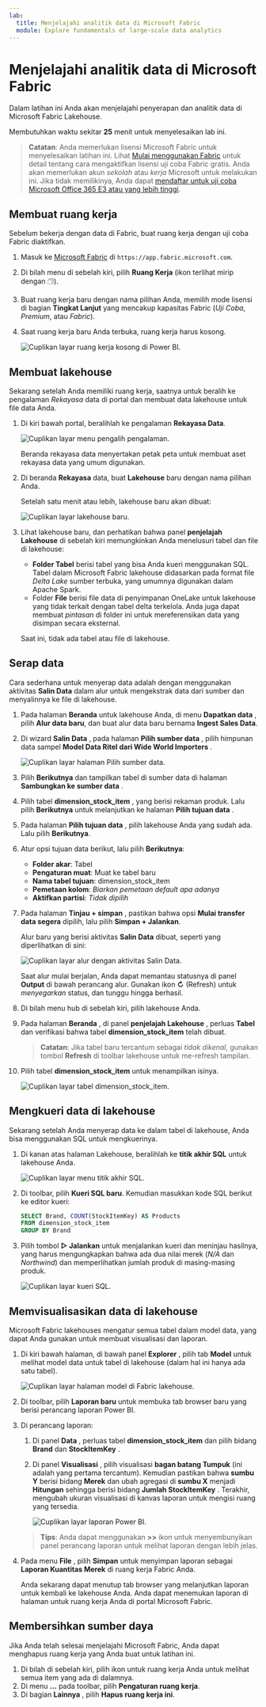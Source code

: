 ```yaml
---
lab:
  title: Menjelajahi analitik data di Microsoft Fabric
  module: Explore fundamentals of large-scale data analytics
---
```


# Menjelajahi analitik data di Microsoft Fabric

Dalam latihan ini Anda akan menjelajahi penyerapan dan analitik data di Microsoft Fabric Lakehouse.

Membutuhkan waktu sekitar **25** menit untuk menyelesaikan lab ini.

> **Catatan**: Anda memerlukan lisensi Microsoft Fabric untuk menyelesaikan latihan ini. Lihat [Mulai menggunakan Fabric](https://learn.microsoft.com/fabric/get-started/fabric-trial) untuk detail tentang cara mengaktifkan lisensi uji coba Fabric gratis. Anda akan memerlukan akun *sekolah* atau *kerja* Microsoft untuk melakukan ini. Jika tidak memilikinya, Anda dapat [mendaftar untuk uji coba Microsoft Office 365 E3 atau yang lebih tinggi](https://www.microsoft.com/microsoft-365/business/compare-more-office-365-for-business-plans).

## Membuat ruang kerja

Sebelum bekerja dengan data di Fabric, buat ruang kerja dengan uji coba Fabric diaktifkan.

1. Masuk ke [Microsoft Fabric](https://app.fabric.microsoft.com) di `https://app.fabric.microsoft.com`.
2. Di bilah menu di sebelah kiri, pilih **Ruang Kerja** (ikon terlihat mirip dengan &#128455;).
3. Buat ruang kerja baru dengan nama pilihan Anda, memilih mode lisensi di bagian **Tingkat Lanjut** yang mencakup kapasitas Fabric (*Uji Coba*, *Premium*, atau *Fabric*).
4. Saat ruang kerja baru Anda terbuka, ruang kerja harus kosong.

    ![Cuplikan layar ruang kerja kosong di Power BI.](./images/new-workspace.png)

## Membuat lakehouse

Sekarang setelah Anda memiliki ruang kerja, saatnya untuk beralih ke pengalaman *Rekayasa* data di portal dan membuat data lakehouse untuk file data Anda.

1. Di kiri bawah portal, beralihlah ke pengalaman **Rekayasa Data**.

    ![Cuplikan layar menu pengalih pengalaman.](./images/fabric-switcher.png)

    Beranda rekayasa data menyertakan petak peta untuk membuat aset rekayasa data yang umum digunakan.

2. Di beranda **Rekayasa** data, buat **Lakehouse** baru dengan nama pilihan Anda.

    Setelah satu menit atau lebih, lakehouse baru akan dibuat:

    ![Cuplikan layar lakehouse baru.](./images/new-lakehouse.png)

3. Lihat lakehouse baru, dan perhatikan bahwa panel **penjelajah Lakehouse** di sebelah kiri memungkinkan Anda menelusuri tabel dan file di lakehouse:
    - **Folder Tabel** berisi tabel yang bisa Anda kueri menggunakan SQL. Tabel dalam Microsoft Fabric lakehouse didasarkan pada format file *Delta Lake* sumber terbuka, yang umumnya digunakan dalam Apache Spark.
    - Folder **File** berisi file data di penyimpanan OneLake untuk lakehouse yang tidak terkait dengan tabel delta terkelola. Anda juga dapat membuat *pintasan* di folder ini untuk mereferensikan data yang disimpan secara eksternal.

    Saat ini, tidak ada tabel atau file di lakehouse.

## Serap data

Cara sederhana untuk menyerap data adalah dengan menggunakan aktivitas **Salin Data** dalam alur untuk mengekstrak data dari sumber dan menyalinnya ke file di lakehouse.

1. Pada halaman **Beranda** untuk lakehouse Anda, di menu **Dapatkan data** , pilih **Alur data baru**, dan buat alur data baru bernama **Ingest Sales Data**.
1. Di wizard **Salin Data** , pada halaman **Pilih sumber data** , pilih himpunan data sampel **Model Data Ritel dari Wide World Importers** .

    ![Cuplikan layar halaman Pilih sumber data.](./images/choose-data-source.png)

1. Pilih **Berikutnya** dan tampilkan tabel di sumber data di halaman **Sambungkan ke sumber data** .
1. Pilih tabel **dimension_stock_item** , yang berisi rekaman produk. Lalu pilih **Berikutnya** untuk melanjutkan ke halaman **Pilih tujuan data** .
1. Pada halaman **Pilih tujuan data** , pilih lakehouse Anda yang sudah ada. Lalu pilih **Berikutnya**.
1. Atur opsi tujuan data berikut, lalu pilih **Berikutnya**:
    - **Folder akar**: Tabel
    - **Pengaturan muat**: Muat ke tabel baru
    - **Nama tabel tujuan**: dimension_stock_item
    - **Pemetaan kolom**: *Biarkan pemetaan default apa adanya*
    - **Aktifkan partisi**: *Tidak dipilih*
1. Pada halaman **Tinjau + simpan** , pastikan bahwa opsi **Mulai transfer data segera** dipilih, lalu pilih **Simpan + Jalankan**.

    Alur baru yang berisi aktivitas **Salin Data** dibuat, seperti yang diperlihatkan di sini:

    ![Cuplikan layar alur dengan aktivitas Salin Data.](./images/copy-data-pipeline.png)

    Saat alur mulai berjalan, Anda dapat memantau statusnya di panel **Output** di bawah perancang alur. Gunakan ikon **&#8635;** (Refresh) untuk *menyegarkan* status, dan tunggu hingga berhasil.

1. Di bilah menu hub di sebelah kiri, pilih lakehouse Anda.
1. Pada halaman **Beranda** , di panel **penjelajah Lakehouse** , perluas **Tabel** dan verifikasi bahwa tabel **dimension_stock_item** telah dibuat.

    > **Catatan**: Jika tabel baru tercantum sebagai *tidak dikenal*, gunakan tombol **Refresh** di toolbar lakehouse untuk me-refresh tampilan.

1. Pilih tabel **dimension_stock_item** untuk menampilkan isinya.

    ![Cuplikan layar tabel dimension_stock_item.](./images/dimProduct.png)

## Mengkueri data di lakehouse

Sekarang setelah Anda menyerap data ke dalam tabel di lakehouse, Anda bisa menggunakan SQL untuk mengkuerinya.

1. Di kanan atas halaman Lakehouse, beralihlah ke **titik akhir SQL** untuk lakehouse Anda.

    ![Cuplikan layar menu titik akhir SQL.](./images/endpoint-switcher.png)

1. Di toolbar, pilih **Kueri SQL baru**. Kemudian masukkan kode SQL berikut ke editor kueri:

    ```sql
    SELECT Brand, COUNT(StockItemKey) AS Products
    FROM dimension_stock_item
    GROUP BY Brand
    ```

1. Pilih tombol **&#9655; Jalankan** untuk menjalankan kueri dan meninjau hasilnya, yang harus mengungkapkan bahwa ada dua nilai merek (*N/A* dan *Northwind*) dan memperlihatkan jumlah produk di masing-masing produk.

    ![Cuplikan layar kueri SQL.](./images/sql-query.png)

## Memvisualisasikan data di lakehouse

Microsoft Fabric lakehouses mengatur semua tabel dalam model data, yang dapat Anda gunakan untuk membuat visualisasi dan laporan.

1. Di kiri bawah halaman, di bawah panel **Explorer** , pilih tab **Model** untuk melihat model data untuk tabel di lakehouse (dalam hal ini hanya ada satu tabel).

    ![Cuplikan layar halaman model di Fabric lakehouse.](./images/fabric-model.png)

1. Di toolbar, pilih **Laporan baru** untuk membuka tab browser baru yang berisi perancang laporan Power BI.
1. Di perancang laporan:
    1. Di panel **Data** , perluas tabel **dimension_stock_item** dan pilih bidang **Brand** dan **StockItemKey** .
    1. Di panel **Visualisasi** , pilih visualisasi **bagan batang Tumpuk** (ini adalah yang pertama tercantum). Kemudian pastikan bahwa **sumbu Y** berisi bidang **Merek** dan ubah agregasi di **sumbu X** menjadi **Hitungan** sehingga berisi bidang **Jumlah StockItemKey** . Terakhir, mengubah ukuran visualisasi di kanvas laporan untuk mengisi ruang yang tersedia.

        ![Cuplikan layar laporan Power BI.](./images/fabric-report.png)

    > **Tips**: Anda dapat menggunakan **>>** ikon untuk menyembunyikan panel perancang laporan untuk melihat laporan dengan lebih jelas.

1. Pada menu **File** , pilih **Simpan** untuk menyimpan laporan sebagai **Laporan Kuantitas Merek** di ruang kerja Fabric Anda.

    Anda sekarang dapat menutup tab browser yang melanjutkan laporan untuk kembali ke lakehouse Anda. Anda dapat menemukan laporan di halaman untuk ruang kerja Anda di portal Microsoft Fabric.

## Membersihkan sumber daya

Jika Anda telah selesai menjelajahi Microsoft Fabric, Anda dapat menghapus ruang kerja yang Anda buat untuk latihan ini.

1. Di bilah di sebelah kiri, pilih ikon untuk ruang kerja Anda untuk melihat semua item yang ada di dalamnya.
2. Di menu **...** pada toolbar, pilih **Pengaturan ruang kerja**.
3. Di bagian **Lainnya** , pilih **Hapus ruang kerja ini**.
